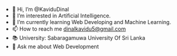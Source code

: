 - 👋 Hi, I’m @KaviduDinal
- 👀 I’m interested in Artificial Intelligence.
- 🌱 I’m currently learning Web Developing and Machine Learning.
- 📫 How to reach me dinalkavidu5@gmail.com
- 📚 University: Sabaragamuwa University Of Sri Lanka
- 💬 Ask me about Web Development

<!---
KaviduDinal/KaviduDinal is a ✨ special ✨ repository because its `README.md` (this file) appears on your GitHub profile.
You can click the Preview link to take a look at your changes.
--->
